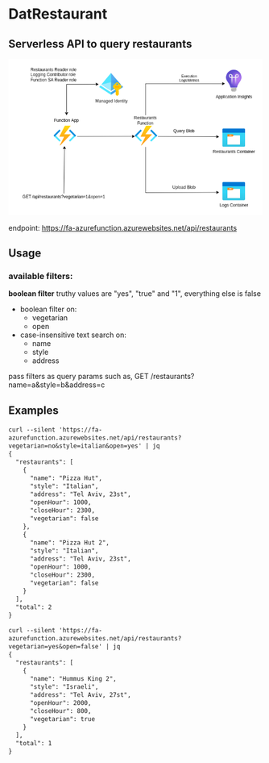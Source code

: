 # DatRestaurant

## Serverless API to query restaurants

![Design overview](./overview.png?raw=true 'Design overview')

endpoint: https://fa-azurefunction.azurewebsites.net/api/restaurants

## Usage

### available filters:

<strong>boolean filter</strong> truthy values are "yes", "true" and "1",
everything else is false

<ul>
  <li>boolean filter on:
    <ul>
      <li>vegetarian</li>
      <li>open</li>
    </ul>
  </li>
  <li>case-insensitive text search on:
    <ul>
      <li>name</li>
      <li>style</li>
      <li>address</li>
    </ul>
  </li>
</ul>

pass filters as query params such as, GET /restaurants?name=a&style=b&address=c

## Examples

```
curl --silent 'https://fa-azurefunction.azurewebsites.net/api/restaurants?vegetarian=no&style=italian&open=yes' | jq
{
  "restaurants": [
    {
      "name": "Pizza Hut",
      "style": "Italian",
      "address": "Tel Aviv, 23st",
      "openHour": 1000,
      "closeHour": 2300,
      "vegetarian": false
    },
    {
      "name": "Pizza Hut 2",
      "style": "Italian",
      "address": "Tel Aviv, 23st",
      "openHour": 1000,
      "closeHour": 2300,
      "vegetarian": false
    }
  ],
  "total": 2
}
```

```
curl --silent 'https://fa-azurefunction.azurewebsites.net/api/restaurants?vegetarian=yes&open=false' | jq
{
  "restaurants": [
    {
      "name": "Hummus King 2",
      "style": "Israeli",
      "address": "Tel Aviv, 27st",
      "openHour": 2000,
      "closeHour": 800,
      "vegetarian": true
    }
  ],
  "total": 1
}
```
